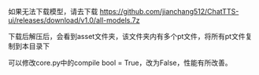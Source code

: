 如果无法下载模型，请去下载  https://github.com/jianchang512/ChatTTS-ui/releases/download/v1.0/all-models.7z


下载后解压后，会看到asset文件夹，该文件夹内有多个pt文件，将所有pt文件复制到本目录下


可以修改core.py中的compile bool = True，改为False，性能有所改善。